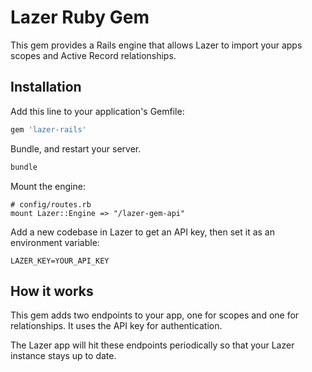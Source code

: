 # Lazer Ruby Gem

This gem provides a Rails engine that allows Lazer to import your apps scopes and Active Record relationships.

## Installation
Add this line to your application's Gemfile:

```ruby
gem 'lazer-rails'
```

Bundle, and restart your server.

```bash
bundle
```

Mount the engine:

```
# config/routes.rb
mount Lazer::Engine => "/lazer-gem-api"
```

Add a new codebase in Lazer to get an API key, then set it as an environment variable:

```
LAZER_KEY=YOUR_API_KEY
```

## How it works

This gem adds two endpoints to your app, one for scopes and one for relationships. It uses the API key for authentication.

The Lazer app will hit these endpoints periodically so that your Lazer instance stays up to date.
